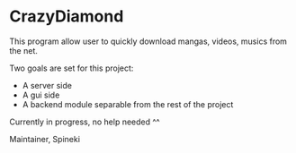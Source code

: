 # CrazyDiamond

This program allow user to quickly download mangas, videos, musics from the net.

Two goals are set for this project:
 - A server side
 - A gui side
 - A backend module separable from the rest of the project
 
 Currently in progress, no help needed ^^
 
 Maintainer, Spineki
